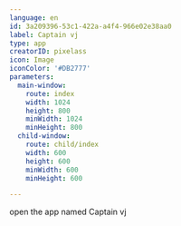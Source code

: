 ```yaml
---
language: en
id: 3a209396-53c1-422a-a4f4-966e02e38aa0
label: Captain vj
type: app
creatorID: pixelass
icon: Image
iconColor: '#DB2777'
parameters:
  main-window:
    route: index
    width: 1024
    height: 800
    minWidth: 1024
    minHeight: 800
  child-window:
    route: child/index
    width: 600
    height: 600
    minWidth: 600
    minHeight: 600

---
```


open the app named Captain vj
